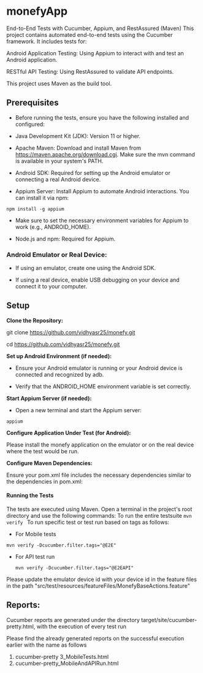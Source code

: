# monefyApp
End-to-End Tests with Cucumber, Appium, and RestAssured (Maven)
This project contains automated end-to-end tests using the Cucumber framework. It includes tests for:

Android Application Testing: Using Appium to interact with and test an Android application.

RESTful API Testing: Using RestAssured to validate API endpoints.

This project uses Maven as the build tool.

## Prerequisites

- Before running the tests, ensure you have the following installed and configured:

- Java Development Kit (JDK): Version 11 or higher.

- Apache Maven: Download and install Maven from https://maven.apache.org/download.cgi.  Make sure the mvn command is available in your system's PATH.

- Android SDK: Required for setting up the Android emulator or connecting a real Android device.

- Appium Server: Install Appium to automate Android interactions. You can install it via npm:

`npm install -g appium
`
- Make sure to set the necessary environment variables for Appium to work (e.g., ANDROID_HOME).

- Node.js and npm: Required for Appium.


### Android Emulator or Real Device:

- If using an emulator, create one using the Android SDK.

- If using a real device, enable USB debugging on your device and connect it to your computer.



## **Setup**

**Clone the Repository:**

git clone https://github.com/vidhyasr25/monefy.git

cd https://github.com/vidhyasr25/monefy.git

**Set up Android Environment (if needed):**

- Ensure your Android emulator is running or your Android device is connected and recognized by adb.

- Verify that the ANDROID_HOME environment variable is set correctly.

**Start Appium Server (if needed):**

- Open a new terminal and start the Appium server:

`appium
`

**Configure Application Under Test (for Android):**

Please install the monefy application on the emulator or on the real device where the test would be run.

**Configure Maven Dependencies:**

Ensure your pom.xml file includes the necessary dependencies similar to the dependencies in pom.xml:

#### Running the Tests

The tests are executed using Maven. Open a terminal in the project's root directory and use the following commands:
To run the entire testsuite
`mvn verify
`
To run specific test or test run based on tags as follows:
- For Mobile tests

 `mvn verify -Dcucumber.filter.tags="@E2E"
`
- For API test run

  `mvn verify -Dcucumber.filter.tags="@E2EAPI"`

Please update the emulator device id with your device id in the feature files in the path "src/test/resources/featureFiles/MonefyBaseActions.feature"

## Reports:

Cucumber reports are generated under the directory target/site/cucumber-pretty.html, with the execution of every test run

Please find the already generated reports on the successful execution earlier with the name as follows
1. cucumber-pretty 3_MobileTests.html
2. cucumber-pretty_MobileAndAPIRun.html
